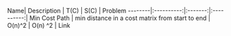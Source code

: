 
 Name| Description | T(C) | S(C) | Problem
--------|:----------:|:-------:|:----------:|
Min Cost Path | min distance in a cost matrix from start to end | O(n)^2 | O(n) ^2 | Link
